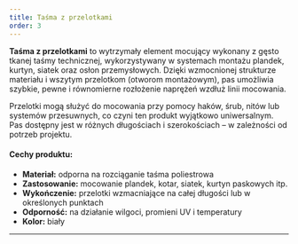 ```yaml
---
title: Taśma z przelotkami
order: 3
---
```


**Taśma z przelotkami** to wytrzymały element mocujący wykonany z gęsto tkanej
taśmy technicznej, wykorzystywany w systemach montażu plandek, kurtyn, siatek
oraz osłon przemysłowych. Dzięki wzmocnionej strukturze materiału i wszytym
przelotkom (otworom montażowym), pas umożliwia szybkie, pewne i równomierne
rozłożenie naprężeń wzdłuż linii mocowania.

Przelotki mogą służyć do mocowania przy pomocy haków, śrub, nitów lub systemów
przesuwnych, co czyni ten produkt wyjątkowo uniwersalnym. Pas dostępny jest w
różnych długościach i szerokościach – w zależności od potrzeb projektu.

#### Cechy produktu:

- **Materiał:** odporna na rozciąganie taśma poliestrowa
- **Zastosowanie:** mocowanie plandek, kotar, siatek, kurtyn paskowych itp.
- **Wykończenie:** przelotki wzmacniające na całej długości lub w określonych
  punktach
- **Odporność:** na działanie wilgoci, promieni UV i temperatury
- **Kolor:** biały

---
